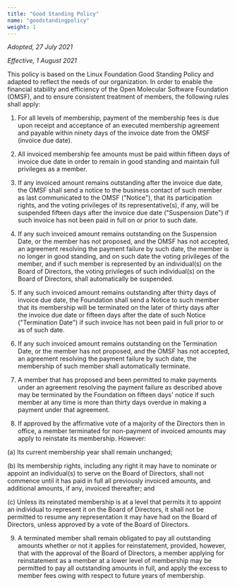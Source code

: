 ```yaml
---
title: "Good Standing Policy"
name: "goodstandingpolicy"
weight: 1
---
```


_Adopted, 27 July 2021_

_Effective, 1 August 2021_

This policy is based on the Linux Foundation Good Standing Policy and adapted to reflect the needs of our organization. In order to enable the financial stability and efficiency of the Open Molecular Software Foundation (OMSF), and to ensure consistent treatment of members, the following rules shall apply:

1. For all levels of membership, payment of the membership fees is due upon receipt and acceptance of an executed membership agreement and payable within ninety days of the invoice date from the OMSF (invoice due date).

2. All invoiced membership fee amounts must be paid within fifteen days of invoice due date in order to remain in good standing and maintain full privileges as a member.

3. If any invoiced amount remains outstanding after the invoice due date, the OMSF shall send a notice to the business contact of such member as last communicated to the OMSF (&quot;Notice&quot;), that its participation rights, and the voting privileges of its representative(s), if any, will be suspended fifteen days after the invoice due date (&quot;Suspension Date&quot;) if such invoice has not been paid in full on or prior to such date.

4. If any such invoiced amount remains outstanding on the Suspension Date, or the member has not proposed, and the OMSF has not accepted, an agreement resolving the payment failure by such date, the member is no longer in good standing, and on such date the voting privileges of the member, and if such member is represented by an individual(s) on the Board of Directors, the voting privileges of such individual(s) on the Board of Directors, shall automatically be suspended.

5. If any such invoiced amount remains outstanding after thirty days of invoice due date, the Foundation shall send a Notice to such member that its membership will be terminated on the later of thirty days after the invoice due date or fifteen days after the date of such Notice (&quot;Termination Date&quot;) if such invoice has not been paid in full prior to or as of such date.

6.  If any such invoiced amount remains outstanding on the Termination Date, or the member has not proposed, and the OMSF has not accepted, an agreement resolving the payment failure by such date, the membership of such member shall automatically terminate.

7.  A member that has proposed and been permitted to make payments under an agreement resolving the payment failure as described above may be terminated by the Foundation on fifteen days&#39; notice if such member at any time is more than thirty days overdue in making a payment under that agreement.

8.  If approved by the affirmative vote of a majority of the Directors then in office, a member terminated for non-payment of invoiced amounts may apply to reinstate its membership. However:

(a)  Its current membership year shall remain unchanged;

(b)  Its membership rights, including any right it may have to nominate or appoint an individual(s) to serve on the Board of Directors, shall not commence until it has paid in full all previously invoiced amounts, and additional amounts, if any, invoiced thereafter; and

(c)  Unless its reinstated membership is at a level that permits it to appoint an individual to represent it on the Board of Directors, it shall not be permitted to resume any representation it may have had on the Board of Directors, unless approved by a vote of the Board of Directors.

9.  A terminated member shall remain obligated to pay all outstanding amounts whether or not it applies for reinstatement, provided, however, that with the approval of the Board of Directors, a member applying for reinstatement as a member at a lower level of membership may be permitted to pay all outstanding amounts in full, and apply the excess to member fees owing with respect to future years of membership.
